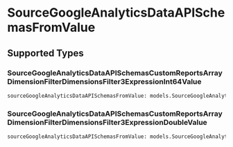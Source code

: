 # SourceGoogleAnalyticsDataAPISchemasFromValue


## Supported Types

### SourceGoogleAnalyticsDataAPISchemasCustomReportsArrayDimensionFilterDimensionsFilter3ExpressionInt64Value

```python
sourceGoogleAnalyticsDataAPISchemasFromValue: models.SourceGoogleAnalyticsDataAPISchemasCustomReportsArrayDimensionFilterDimensionsFilter3ExpressionInt64Value = /* values here */
```

### SourceGoogleAnalyticsDataAPISchemasCustomReportsArrayDimensionFilterDimensionsFilter3ExpressionDoubleValue

```python
sourceGoogleAnalyticsDataAPISchemasFromValue: models.SourceGoogleAnalyticsDataAPISchemasCustomReportsArrayDimensionFilterDimensionsFilter3ExpressionDoubleValue = /* values here */
```

